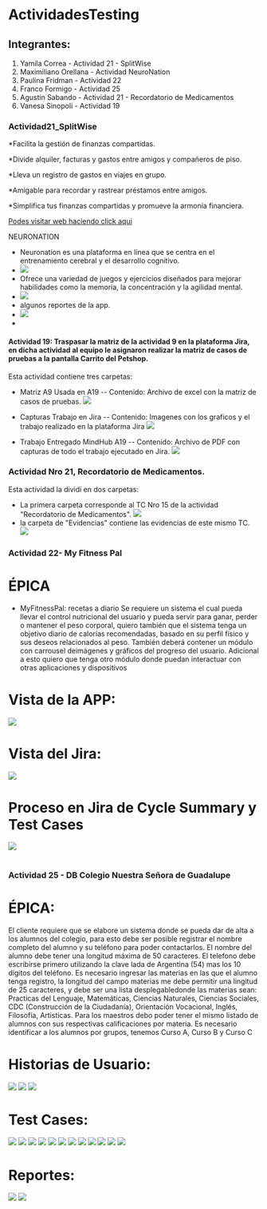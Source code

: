 # ActividadesTesting

## Integrantes:
1. Yamila Correa - Actividad 21 - SplitWise
2. Maximiliano Orellana - Actividad NeuroNation
3. Paulina Fridman - Actividad 22
4. Franco Formigo - Actividad 25
5. Agustin Sabando - Actividad 21 - Recordatorio de Medicamentos
6. Vanesa Sinopoli - Actividad 19

### Actividad21_SplitWise

*Facilita la gestión de finanzas compartidas.

*Divide alquiler, facturas y gastos entre amigos y compañeros de piso.

*Lleva un registro de gastos en viajes en grupo.

*Amigable para recordar y rastrear préstamos entre amigos.

*Simplifica tus finanzas compartidas y promueve la armonía financiera.


[Podes visitar web haciendo click aqui](https://www.splitwise.com/)


NEURONATION


* Neuronation es una plataforma en línea que se centra en el entrenamiento cerebral y el desarrollo cognitivo.
* ![](https://github.com/MaxiOrellanadev/ActividadesTesting/blob/main/NeuroNation/Descripcion.jpg)
* Ofrece una variedad de juegos y ejercicios diseñados para mejorar habilidades como la memoria, la concentración y la agilidad mental.
* ![](https://github.com/MaxiOrellanadev/ActividadesTesting/blob/main/NeuroNation/funcionalidades.jpg)
* algunos reportes de la app.
* ![](https://github.com/MaxiOrellanadev/ActividadesTesting/blob/main/NeuroNation/Reportes.jpg)
* 



#### Actividad 19: Traspasar la matriz de la actividad 9 en la plataforma Jira, en dicha actividad al equipo le asignaron realizar la matriz de casos de pruebas a la pantalla Carrito del Petshop. 

Esta actividad contiene tres carpetas: 

- Matriz A9 Usada en A19
-- Contenido: Archivo de excel con la matriz de casos de pruebas.
![](https://github.com/MaxiOrellanadev/ActividadesTesting/blob/VanesaSinopoli/TrabajoActividad19/Matriz%20A9%20Usada%20en%20A19/Captura%20de%20Matriz.png)

- Capturas Trabajo en Jira
-- Contenido: Imagenes con los graficos y el trabajo realizado en la plataforma Jira
![](https://github.com/MaxiOrellanadev/ActividadesTesting/blob/main/TrabajoActividad19/Capturas%20Trabajo%20Jira%20A19/Captura%20Graficos%20Trabajo%20en%20Jira.png)

- Trabajo Entregado MindHub A19
-- Contenido: Archivo de PDF con capturas de todo el trabajo ejecutado en Jira. 
![](https://github.com/MaxiOrellanadev/ActividadesTesting/blob/main/TrabajoActividad19/Trabajo%20Entregado%20MindHub%20A19/Captura%20PDF%20entregado%20MindHub.png)

### Actividad Nro 21, Recordatorio de Medicamentos.

Esta actividad la dividí en dos carpetas:

* La primera carpeta corresponde al TC Nro 15 de la actividad "Recordatorio de Medicamentos".
![](https://github.com/MaxiOrellanadev/ActividadesTesting/blob/main/Actividad21_Recordatorio%20de%20Medicamentos/TC/imagen%201.png)
* la carpeta de "Evidencias" contiene las evidencias de este mismo TC.
![](https://github.com/MaxiOrellanadev/ActividadesTesting/blob/main/Actividad21_Recordatorio%20de%20Medicamentos/CAPTURA%201.png)

### Actividad 22- My Fitness Pal

# ÉPICA
* MyFitnessPal: recetas a diario
Se requiere un sistema el cual pueda llevar el control nutricional del usuario y pueda servir para ganar, perder o mantener el peso corporal, quiero también que el sistema tenga un objetivo diario de calorías recomendadas, basado en su perfil físico y sus deseos relacionados al peso.
También deberá contener un módulo con carrousel deimágenes y gráficos del progreso del usuario. Adicional a esto quiero que tenga otro módulo donde puedan interactuar con otras aplicaciones y dispositivos

# Vista de la APP:

![](https://github.com/MaxiOrellanadev/ActividadesTesting/blob/ramaPaulina/Imagenes/2.png)

# Vista del Jira:

![](https://github.com/MaxiOrellanadev/ActividadesTesting/blob/ramaPaulina/Imagenes/1.png)

# Proceso en Jira de Cycle Summary y Test Cases
  
![]([https://github.com/MaxiOrellanadev/ActividadesTesting/blob/main/NeuroNation/Reportes.jpg](https://github.com/MaxiOrellanadev/ActividadesTesting/blob/ramaPaulina/FOR%20IMMEDIATE%20RELEASE.pdf))


#
### Actividad 25 - DB Colegio Nuestra Señora de Guadalupe

# ÉPICA:
El cliente requiere que se elabore un sistema donde se pueda dar de alta a los alumnos del colegio, para esto debe ser posible registrar el nombre completo del alumno y su teléfono para poder contactarlos.
El nombre del alumno debe tener una longitud máxima de 50 caracteres.
El telefono debe escribirse primero utilizando la clave lada de Argentina  (54) mas los 10 dígitos del teléfono.
Es necesario ingresar las materias en las que el alumno tenga registro, la longitud del campo materias me debe permitir una lingitud de 25 caracteres, y debe ser una lista desplegabledonde las materias sean: Practicas del Lenguaje, Matemáticas, Ciencias Naturales, Ciencias Sociales, CDC (Construcción de la Ciudadanía), Orientación Vocacional, Inglés, Filosofía, Artisticas.
Para los maestros debo poder tener el mismo listado de alumnos con sus respectivas
calificaciones por materia.
Es necesario identificar a los alumnos por grupos, tenemos Curso A, Curso B y Curso C

# Historias de Usuario:
![](https://github.com/MaxiOrellanadev/ActividadesTesting/blob/main/TrabajoActividad25/Historias%20de%20Usuario/user-story%201.png)
![](https://github.com/MaxiOrellanadev/ActividadesTesting/blob/main/TrabajoActividad25/Historias%20de%20Usuario/user-story%202.png)
![](https://github.com/MaxiOrellanadev/ActividadesTesting/blob/main/TrabajoActividad25/Historias%20de%20Usuario/user-story%203.png)

#
# Test Cases:
![](https://github.com/MaxiOrellanadev/ActividadesTesting/blob/main/TrabajoActividad25/Casos%20de%20Prueba/Test%20Cases%20Alumnos/tc-1.png)
![](https://github.com/MaxiOrellanadev/ActividadesTesting/blob/main/TrabajoActividad25/Casos%20de%20Prueba/Test%20Cases%20Alumnos/tc-2.png)
![](https://github.com/MaxiOrellanadev/ActividadesTesting/blob/main/TrabajoActividad25/Casos%20de%20Prueba/Test%20Cases%20Alumnos/tc-3.png)
![](https://github.com/MaxiOrellanadev/ActividadesTesting/blob/main/TrabajoActividad25/Casos%20de%20Prueba/Test%20Cases%20Alumnos/tc-4.png)
![](https://github.com/MaxiOrellanadev/ActividadesTesting/blob/main/TrabajoActividad25/Casos%20de%20Prueba/Test%20Cases%20Materias/tc-1.png)
![](https://github.com/MaxiOrellanadev/ActividadesTesting/blob/main/TrabajoActividad25/Casos%20de%20Prueba/Test%20Cases%20Materias/tc-2.png)
![](https://github.com/MaxiOrellanadev/ActividadesTesting/blob/main/TrabajoActividad25/Casos%20de%20Prueba/Test%20Cases%20Materias/tc-3.png)
![](https://github.com/MaxiOrellanadev/ActividadesTesting/blob/main/TrabajoActividad25/Casos%20de%20Prueba/Test%20Cases%20Materias/tc-4.png)
![](https://github.com/MaxiOrellanadev/ActividadesTesting/blob/main/TrabajoActividad25/Casos%20de%20Prueba/Test%20Cases%20Notas/tc-1.png)
![](https://github.com/MaxiOrellanadev/ActividadesTesting/blob/main/TrabajoActividad25/Casos%20de%20Prueba/Test%20Cases%20Notas/tc-2.png)
![](https://github.com/MaxiOrellanadev/ActividadesTesting/blob/main/TrabajoActividad25/Casos%20de%20Prueba/Test%20Cases%20Notas/tc-3.png)
![](https://github.com/MaxiOrellanadev/ActividadesTesting/blob/main/TrabajoActividad25/Casos%20de%20Prueba/Test%20Cases%20Notas/tc-4.png)

# Reportes:
![](https://github.com/MaxiOrellanadev/ActividadesTesting/blob/main/TrabajoActividad25/Reportes/cdf.png)
![](https://github.com/MaxiOrellanadev/ActividadesTesting/blob/main/TrabajoActividad25/Reportes/cycle%20summary.png)
